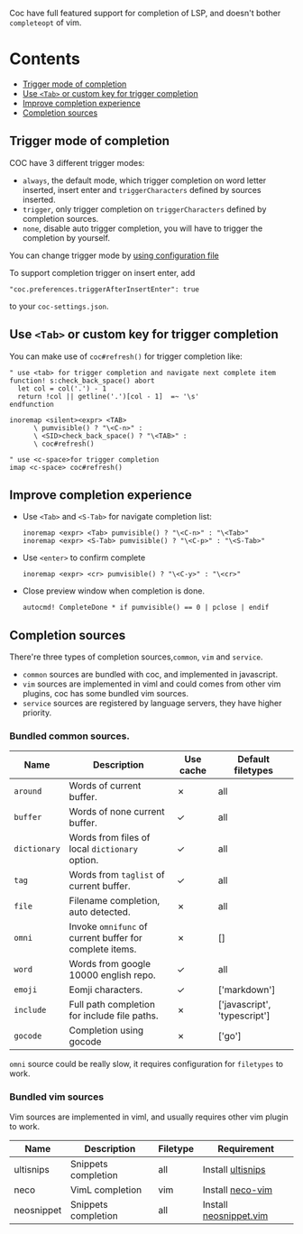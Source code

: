 Coc have full featured support for completion of LSP, and doesn't bother `completeopt` of vim.

# Contents

* [Trigger mode of completion](#trigger-mode-of-completion)
* [Use `<Tab>` or custom key for trigger completion](#use-tab-or-custom-key-for-trigger-completion)
* [Improve completion experience](#improve-completion-experience)
* [Completion sources](#completion-sources)

## Trigger mode of completion

COC have 3 different trigger modes:

* `always`, the default mode, which trigger completion on word letter inserted, insert enter and `triggerCharacters` defined by sources inserted.
* `trigger`, only trigger completion on `triggerCharacters` defined by completion sources.
* `none`, disable auto trigger completion, you will have to trigger the completion by yourself.

You can change trigger mode by [using configuration file](https://github.com/neoclide/coc.nvim/wiki/Using-configuration-file)

To support completion trigger on insert enter, add
  
    "coc.preferences.triggerAfterInsertEnter": true

to your `coc-settings.json`.

## Use `<Tab>` or custom key for trigger completion

You can make use of `coc#refresh()` for trigger completion like:

``` vim
" use <tab> for trigger completion and navigate next complete item
function! s:check_back_space() abort
  let col = col('.') - 1
  return !col || getline('.')[col - 1]  =~ '\s'
endfunction

inoremap <silent><expr> <TAB>
      \ pumvisible() ? "\<C-n>" :
      \ <SID>check_back_space() ? "\<TAB>" :
      \ coc#refresh()
```

``` vim
" use <c-space>for trigger completion
imap <c-space> coc#refresh()
```

## Improve completion experience

* Use `<Tab>` and `<S-Tab>` for navigate completion list:

   ``` vim
   inoremap <expr> <Tab> pumvisible() ? "\<C-n>" : "\<Tab>"
   inoremap <expr> <S-Tab> pumvisible() ? "\<C-p>" : "\<S-Tab>"
   ```

* Use `<enter>` to confirm complete
   ``` vim
   inoremap <expr> <cr> pumvisible() ? "\<C-y>" : "\<cr>"
   ```

* Close preview window when completion is done.
    ``` vim
    autocmd! CompleteDone * if pumvisible() == 0 | pclose | endif
    ```
## Completion sources

There're three types of completion sources,`common`, `vim` and `service`.

* `common` sources are bundled with coc, and implemented in javascript.
* `vim` sources are implemented in viml and could comes from other vim plugins, coc has some bundled vim sources.
* `service` sources are registered by language servers, they have higher priority.

### Bundled common sources.

Name         | Description                                             | Use cache   | Default filetypes
------------ | -------------                                           | ------------|------------
`around`     | Words of current buffer.                                | ✗           | all
`buffer`     | Words of none current buffer.                           | ✓           | all
`dictionary` | Words from files of local `dictionary` option.          | ✓           | all
`tag`        | Words from `taglist` of current buffer.                 | ✓           | all
`file`       | Filename completion, auto detected.                     | ✗           | all
`omni`       | Invoke `omnifunc` of current buffer for complete items. | ✗           | []
`word`       | Words from google 10000 english repo.                   | ✓           | all
`emoji`      | Eomji characters.                                       | ✓           | ['markdown']
`include`    | Full path completion for include file paths.            | ✗           | ['javascript', 'typescript']
`gocode`     | Completion using gocode                                 | ✗           | ['go']

`omni` source could be really slow, it requires configuration for `filetypes` to work.

### Bundled vim sources

Vim sources are implemented in viml, and usually requires other vim plugin to work.

Name           |Description                |Filetype     | Requirement
------------   |------------               |------------ | -------------
ultisnips      |Snippets completion        |all          | Install [ultisnips](https://github.com/SirVer/ultisnips)
neco           |VimL completion            |vim          | Install [neco-vim](https://github.com/Shougo/neco-vim)
neosnippet     |Snippets completion        |all          | Install [neosnippet.vim](https://github.com/Shougo/neosnippet.vim)
